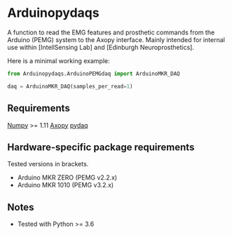 # Arduinopydaqs

A function to read the EMG features and prosthetic commands from the Arduino (PEMG) system to the Axopy interface.
Mainly intended for internal use within [IntellSensing Lab] and [Edinburgh Neuroprosthetics].


Here is a minimal working example:

```python
from Arduinopydaqs.ArduinoPEMGdaq import ArduinoMKR_DAQ

daq = ArduinoMKR_DAQ(samples_per_read=1)
```


## Requirements
[Numpy](https://github.com/numpy/numpy) >= 1.11
[Axopy](https://github.com/intellsensing/axopy)
[pydaq](https://github.com/intellsensing/pydaqs)


## Hardware-specific package requirements
Tested versions in brackets.
* Arduino MKR ZERO (PEMG v2.2.x)
* Arduino MKR 1010 (PEMG v3.2.x)


## Notes
* Tested with Python >= 3.6
